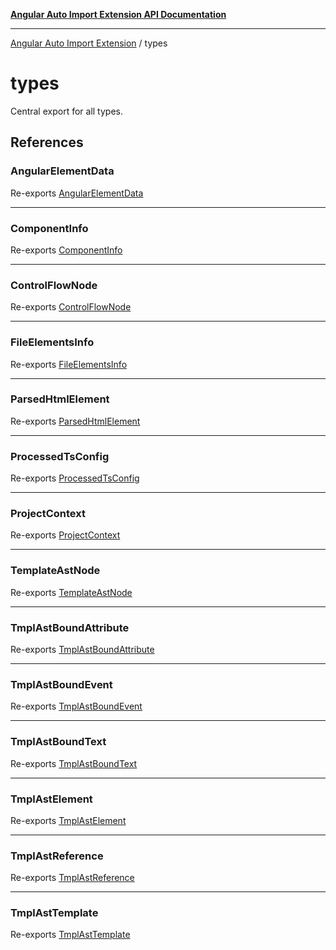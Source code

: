 [**Angular Auto Import Extension API Documentation**](README.md)

***

[Angular Auto Import Extension](README.md) / types

# types

Central export for all types.

## References

### AngularElementData

Re-exports [AngularElementData](types/angular.md#angularelementdata)

***

### ComponentInfo

Re-exports [ComponentInfo](types/angular.md#componentinfo)

***

### ControlFlowNode

Re-exports [ControlFlowNode](types/template-ast.md#controlflownode)

***

### FileElementsInfo

Re-exports [FileElementsInfo](types/angular.md#fileelementsinfo)

***

### ParsedHtmlElement

Re-exports [ParsedHtmlElement](types/angular.md#parsedhtmlelement)

***

### ProcessedTsConfig

Re-exports [ProcessedTsConfig](types/tsconfig.md#processedtsconfig)

***

### ProjectContext

Re-exports [ProjectContext](types/angular.md#projectcontext)

***

### TemplateAstNode

Re-exports [TemplateAstNode](types/template-ast.md#templateastnode)

***

### TmplAstBoundAttribute

Re-exports [TmplAstBoundAttribute](types/template-ast.md#tmplastboundattribute)

***

### TmplAstBoundEvent

Re-exports [TmplAstBoundEvent](types/template-ast.md#tmplastboundevent)

***

### TmplAstBoundText

Re-exports [TmplAstBoundText](types/template-ast.md#tmplastboundtext)

***

### TmplAstElement

Re-exports [TmplAstElement](types/template-ast.md#tmplastelement)

***

### TmplAstReference

Re-exports [TmplAstReference](types/template-ast.md#tmplastreference)

***

### TmplAstTemplate

Re-exports [TmplAstTemplate](types/template-ast.md#tmplasttemplate)
